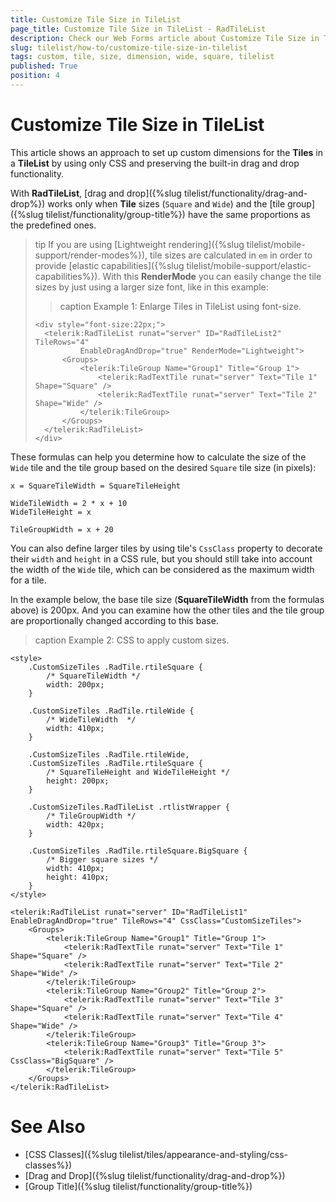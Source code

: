 ```yaml
---
title: Customize Tile Size in TileList
page_title: Customize Tile Size in TileList - RadTileList
description: Check our Web Forms article about Customize Tile Size in TileList.
slug: tilelist/how-to/customize-tile-size-in-tilelist
tags: custom, tile, size, dimension, wide, square, tilelist
published: True
position: 4
---
```


# Customize Tile Size in TileList

This article shows an approach to set up custom dimensions for the **Tiles** in a **TileList** by using only CSS and preserving the built-in drag and drop functionality.

With **RadTileList**, [drag and drop]({%slug tilelist/functionality/drag-and-drop%}) works only when **Tile** sizes (`Square` and `Wide`) and the [tile group]({%slug tilelist/functionality/group-title%}) have the same proportions as the predefined ones.

>tip If you are using [Lightweight rendering]({%slug tilelist/mobile-support/render-modes%}), tile sizes are calculated in `em` in order to provide [elastic capabilities]({%slug tilelist/mobile-support/elastic-capabilities%}). With this **RenderMode** you can easily change the tile sizes by just using a larger size font, like in this example:
>
>>caption Example 1: Enlarge Tiles in TileList using font-size.
>```
><div style="font-size:22px;">
>   <telerik:RadTileList runat="server" ID="RadTileList2" TileRows="4"
>	        EnableDragAndDrop="true" RenderMode="Lightweight">
>	    <Groups>
>	        <telerik:TileGroup Name="Group1" Title="Group 1">
>	            <telerik:RadTextTile runat="server" Text="Tile 1" Shape="Square" />
>	            <telerik:RadTextTile runat="server" Text="Tile 2" Shape="Wide" />
>	        </telerik:TileGroup>
>       </Groups>
>   </telerik:RadTileList>
></div>
>```

These formulas can help you determine how to calculate the size of the `Wide` tile and the tile group based on the desired `Square` tile size (in pixels):

```
x = SquareTileWidth = SquareTileHeight
```

```
WideTileWidth = 2 * x + 10
WideTileHeight = x 
```

```
TileGroupWidth = x + 20
```

 

You can also define larger tiles by using tile's `CssClass` property to decorate their `width` and `height` in a CSS rule, but you should still take into account the width of the `Wide` tile, which can be considered as the maximum width for a tile. 

In the example below, the base tile size (**SquareTileWidth** from the formulas above) is 200px. And you can examine how the other tiles and the tile group are proportionally changed according to this base.

>caption Example 2: CSS to apply custom sizes.

````ASP.NET
<style>
    .CustomSizeTiles .RadTile.rtileSquare {
        /* SquareTileWidth */
        width: 200px;
    }

    .CustomSizeTiles .RadTile.rtileWide {
        /* WideTileWidth  */
        width: 410px;
    }

    .CustomSizeTiles .RadTile.rtileWide,
    .CustomSizeTiles .RadTile.rtileSquare {
        /* SquareTileHeight and WideTileHeight */
        height: 200px;
    }

    .CustomSizeTiles.RadTileList .rtlistWrapper {
        /* TileGroupWidth */
        width: 420px;
    }

    .CustomSizeTiles .RadTile.rtileSquare.BigSquare {
        /* Bigger square sizes */
        width: 410px;
        height: 410px;
    }
</style>

<telerik:RadTileList runat="server" ID="RadTileList1" EnableDragAndDrop="true" TileRows="4" CssClass="CustomSizeTiles">
    <Groups>
        <telerik:TileGroup Name="Group1" Title="Group 1">
            <telerik:RadTextTile runat="server" Text="Tile 1" Shape="Square" />
            <telerik:RadTextTile runat="server" Text="Tile 2" Shape="Wide" />
        </telerik:TileGroup>
        <telerik:TileGroup Name="Group2" Title="Group 2">
            <telerik:RadTextTile runat="server" Text="Tile 3" Shape="Square" />
            <telerik:RadTextTile runat="server" Text="Tile 4" Shape="Wide" />
        </telerik:TileGroup>
        <telerik:TileGroup Name="Group3" Title="Group 3">
            <telerik:RadTextTile runat="server" Text="Tile 5" CssClass="BigSquare" />
        </telerik:TileGroup>
    </Groups>
</telerik:RadTileList>
````

# See Also

 * [CSS Classes]({%slug tilelist/tiles/appearance-and-styling/css-classes%})
 * [Drag and Drop]({%slug tilelist/functionality/drag-and-drop%})
 * [Group Title]({%slug tilelist/functionality/group-title%})

